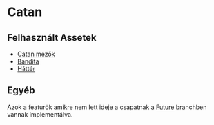 # Catan

## Felhasznált Assetek
- [Catan mezők](https://opengameart.org/content/settlers-kit)
- [Bandita](https://pixabay.com/illustrations/mafia-gangsters-people-silhouette-3153020/)
- [Háttér](https://pixabay.com/photos/seascape-ocean-waves-ocean-sea-4788749/)

## Egyéb
Azok a featurök amikre nem lett ideje a csapatnak a [Future](-/tree/Future) branchben vannak implementálva.


